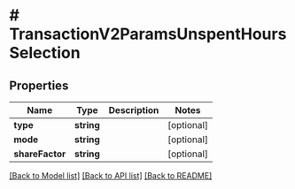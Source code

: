 # # TransactionV2ParamsUnspentHoursSelection

## Properties

Name | Type | Description | Notes
------------ | ------------- | ------------- | -------------
**type** | **string** |  | [optional] 
**mode** | **string** |  | [optional] 
**shareFactor** | **string** |  | [optional] 

[[Back to Model list]](../../README.md#documentation-for-models) [[Back to API list]](../../README.md#documentation-for-api-endpoints) [[Back to README]](../../README.md)


